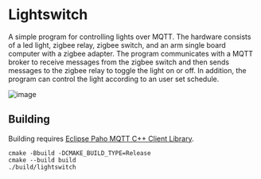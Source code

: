 Lightswitch
===========

A simple program for controlling lights over MQTT. The hardware consists of a led light, zigbee relay, zigbee switch, and an arm single board computer with a zigbee adapter. The program communicates with a MQTT broker to receive messages from the zigbee switch and then sends messages to the zigbee relay to toggle the light on or off. In addition, the program can control the light according to an user set schedule.

![image](https://github.com/adafii/lightswitch/assets/136560098/208fde95-5217-4eed-ae0c-842b236b662c)

Building
--------

Building requires [Eclipse Paho MQTT C++ Client Library](https://github.com/eclipse/paho.mqtt.cpp/).
```
cmake -Bbuild -DCMAKE_BUILD_TYPE=Release
cmake --build build
./build/lightswitch
```
